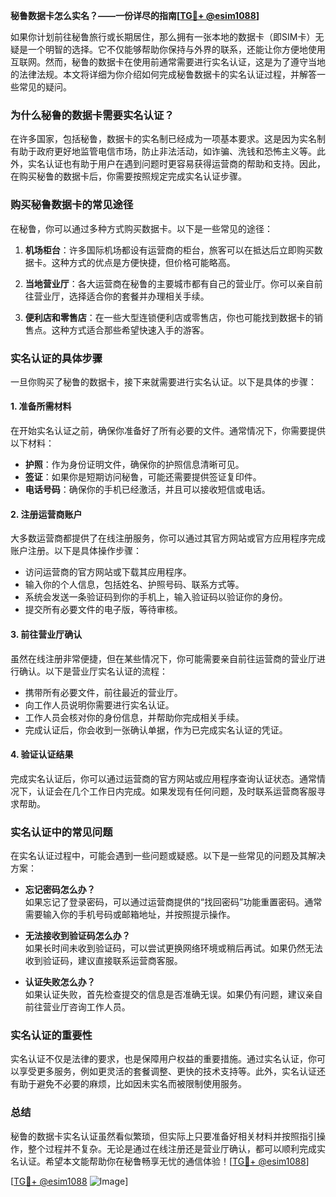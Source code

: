 **秘鲁数据卡怎么实名？——一份详尽的指南[[TG💪+ @esim1088](https://t.me/s/esim1088)]**

如果你计划前往秘鲁旅行或长期居住，那么拥有一张本地的数据卡（即SIM卡）无疑是一个明智的选择。它不仅能够帮助你保持与外界的联系，还能让你方便地使用互联网。然而，秘鲁的数据卡在使用前通常需要进行实名认证，这是为了遵守当地的法律法规。本文将详细为你介绍如何完成秘鲁数据卡的实名认证过程，并解答一些常见的疑问。

### 为什么秘鲁的数据卡需要实名认证？

在许多国家，包括秘鲁，数据卡的实名制已经成为一项基本要求。这是因为实名制有助于政府更好地监管电信市场，防止非法活动，如诈骗、洗钱和恐怖主义等。此外，实名认证也有助于用户在遇到问题时更容易获得运营商的帮助和支持。因此，在购买秘鲁的数据卡后，你需要按照规定完成实名认证步骤。

### 购买秘鲁数据卡的常见途径

在秘鲁，你可以通过多种方式购买数据卡。以下是一些常见的途径：

1. **机场柜台**：许多国际机场都设有运营商的柜台，旅客可以在抵达后立即购买数据卡。这种方式的优点是方便快捷，但价格可能略高。
   
2. **当地营业厅**：各大运营商在秘鲁的主要城市都有自己的营业厅。你可以亲自前往营业厅，选择适合你的套餐并办理相关手续。
   
3. **便利店和零售店**：在一些大型连锁便利店或零售店，你也可能找到数据卡的销售点。这种方式适合那些希望快速入手的游客。

### 实名认证的具体步骤

一旦你购买了秘鲁的数据卡，接下来就需要进行实名认证。以下是具体的步骤：

#### 1. 准备所需材料

在开始实名认证之前，确保你准备好了所有必要的文件。通常情况下，你需要提供以下材料：

- **护照**：作为身份证明文件，确保你的护照信息清晰可见。
- **签证**：如果你是短期访问秘鲁，可能还需要提供签证复印件。
- **电话号码**：确保你的手机已经激活，并且可以接收短信或电话。

#### 2. 注册运营商账户

大多数运营商都提供了在线注册服务，你可以通过其官方网站或官方应用程序完成账户注册。以下是具体操作步骤：

- 访问运营商的官方网站或下载其应用程序。
- 输入你的个人信息，包括姓名、护照号码、联系方式等。
- 系统会发送一条验证码到你的手机上，输入验证码以验证你的身份。
- 提交所有必要文件的电子版，等待审核。

#### 3. 前往营业厅确认

虽然在线注册非常便捷，但在某些情况下，你可能需要亲自前往运营商的营业厅进行确认。以下是营业厅实名认证的流程：

- 携带所有必要文件，前往最近的营业厅。
- 向工作人员说明你需要进行实名认证。
- 工作人员会核对你的身份信息，并帮助你完成相关手续。
- 完成认证后，你会收到一张确认单据，作为已完成实名认证的凭证。

#### 4. 验证认证结果

完成实名认证后，你可以通过运营商的官方网站或应用程序查询认证状态。通常情况下，认证会在几个工作日内完成。如果发现有任何问题，及时联系运营商客服寻求帮助。

### 实名认证中的常见问题

在实名认证过程中，可能会遇到一些问题或疑惑。以下是一些常见的问题及其解决方案：

- **忘记密码怎么办？**  
  如果忘记了登录密码，可以通过运营商提供的“找回密码”功能重置密码。通常需要输入你的手机号码或邮箱地址，并按照提示操作。

- **无法接收到验证码怎么办？**  
  如果长时间未收到验证码，可以尝试更换网络环境或稍后再试。如果仍然无法收到验证码，建议直接联系运营商客服。

- **认证失败怎么办？**  
  如果认证失败，首先检查提交的信息是否准确无误。如果仍有问题，建议亲自前往营业厅咨询工作人员。

### 实名认证的重要性

实名认证不仅是法律的要求，也是保障用户权益的重要措施。通过实名认证，你可以享受更多服务，例如更灵活的套餐调整、更快的技术支持等。此外，实名认证还有助于避免不必要的麻烦，比如因未实名而被限制使用服务。

### 总结

秘鲁的数据卡实名认证虽然看似繁琐，但实际上只要准备好相关材料并按照指引操作，整个过程并不复杂。无论是通过在线注册还是营业厅确认，都可以顺利完成实名认证。希望本文能帮助你在秘鲁畅享无忧的通信体验！[[TG💪+ @esim1088](https://t.me/s/esim1088)]

[[TG💪+ @esim1088](https://t.me/s/esim1088) ![Image](https://i.postimg.cc/4NQfJmqS/Snipaste-2025-05-13-00-14-12.png)]